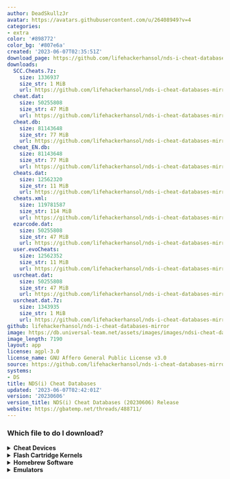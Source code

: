 ```yaml
---
author: DeadSkullzJr
avatar: https://avatars.githubusercontent.com/u/26408949?v=4
categories:
- extra
color: '#898772'
color_bg: '#807e6a'
created: '2023-06-07T02:35:51Z'
download_page: https://github.com/lifehackerhansol/nds-i-cheat-databases-mirror/releases
downloads:
  SCC.Cheats.7z:
    size: 1336937
    size_str: 1 MiB
    url: https://github.com/lifehackerhansol/nds-i-cheat-databases-mirror/releases/download/20230606/SCC.Cheats.7z
  cheat.dat:
    size: 50255808
    size_str: 47 MiB
    url: https://github.com/lifehackerhansol/nds-i-cheat-databases-mirror/releases/download/20230606/cheat.dat
  cheat.db:
    size: 81143648
    size_str: 77 MiB
    url: https://github.com/lifehackerhansol/nds-i-cheat-databases-mirror/releases/download/20230606/cheat.db
  cheat_EN.db:
    size: 81143648
    size_str: 77 MiB
    url: https://github.com/lifehackerhansol/nds-i-cheat-databases-mirror/releases/download/20230606/cheat_EN.db
  cheats.dat:
    size: 12562320
    size_str: 11 MiB
    url: https://github.com/lifehackerhansol/nds-i-cheat-databases-mirror/releases/download/20230606/cheats.dat
  cheats.xml:
    size: 119781587
    size_str: 114 MiB
    url: https://github.com/lifehackerhansol/nds-i-cheat-databases-mirror/releases/download/20230606/cheats.xml
  ezarcode.dat:
    size: 50255808
    size_str: 47 MiB
    url: https://github.com/lifehackerhansol/nds-i-cheat-databases-mirror/releases/download/20230606/ezarcode.dat
  user.evoCheats:
    size: 12562352
    size_str: 11 MiB
    url: https://github.com/lifehackerhansol/nds-i-cheat-databases-mirror/releases/download/20230606/user.evoCheats
  usrcheat.dat:
    size: 50255808
    size_str: 47 MiB
    url: https://github.com/lifehackerhansol/nds-i-cheat-databases-mirror/releases/download/20230606/usrcheat.dat
  usrcheat.dat.7z:
    size: 1343935
    size_str: 1 MiB
    url: https://github.com/lifehackerhansol/nds-i-cheat-databases-mirror/releases/download/20230606/usrcheat.dat.7z
github: lifehackerhansol/nds-i-cheat-databases-mirror
image: https://db.universal-team.net/assets/images/images/ndsi-cheat-databases.png
image_length: 7190
layout: app
license: agpl-3.0
license_name: GNU Affero General Public License v3.0
source: https://github.com/lifehackerhansol/nds-i-cheat-databases-mirror
systems:
- DS
title: NDS(i) Cheat Databases
updated: '2023-06-07T02:42:01Z'
version: '20230606'
version_title: NDS(i) Cheat Databases (20230606) Release
website: https://gbatemp.net/threads/488711/
---
```

<h3>Which file to do I download?</h3><details><summary><b>Cheat Devices</b></summary>Cheats.xml can be used for:<ul><li>Action Replay DS</li><li>Action Replay DSi</li></ul></details><details><summary><b>Flash Cartridge Kernels</b></summary>Usrcheat.dat can be used for:<ul><li>AceKard 2 Menu</li><li>AKAIO</li><li>DSTT Menu</li><li>EZ-Flash V Menu</li><li>EZ-Flash Vi Menu</li><li>R4i Menu</li><li>SuperCard DSONE EOS</li><li>SuperCard DSTWO EOS</li><li>Wood R4</li><li>Wood RPG</li><li>YSMenu</li></ul>Cheats.dat can be used for:<ul><li>AceKard 2 Menu</li><li>AKAIO</li><li>EDGE Menu</li></ul>Cheat.dat can be used for:<ul><li>AceKard 2 Menu</li><li>AKAIO</li><li>M3 Menu</li><li>R4 Menu</li></ul>EZARCode.dat can be used for:<ul><li>EZ-Flash V Menu (Original)</li></ul>User.evoCheats can be used for:<ul><li>CycloDS Menu</li></ul>Cheat.db can be used for:<ul><li>M3 Sakura</li></ul>Cheat_EN.db can be used for:<ul><li>M3 Sakura</li></ul>SCC cheats can be used for:<ul><li>SuperCard DSONE OS</li></ul>Cheats.xml can be used for:<ul><li>AceKard 2 Menu</li><li>AKAIO</li></ul></details><details><summary><b>Homebrew Software</b></summary>Usrcheat.dat can be used for:<ul><li>Nitro Hax (3DS) (Usrcheat Edition)</li><li>Nitro Hax (DSi) (Usrcheat Edition)</li><li>TWiLight Menu++ (3DS)</li><li>TWiLight Menu++ (DSi)</li></ul>Cheats.xml can be used for:<ul><li>Nitro Hax (3DS)</li><li>Nitro Hax (DSi)</li><li>Nitro Hax (NDS)</li></ul></details><details><summary><b>Emulators</b></summary>Usrcheat.dat can be used for:<ul><li>DeSmuMe</li><li>DraStic</li></ul></details>